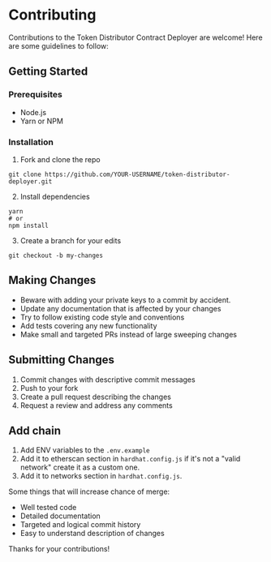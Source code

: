 # Contributing

Contributions to the Token Distributor Contract Deployer are welcome! Here are some guidelines to follow:

## Getting Started

### Prerequisites

- Node.js
- Yarn or NPM

### Installation

1. Fork and clone the repo

```
git clone https://github.com/YOUR-USERNAME/token-distributor-deployer.git
```

2. Install dependencies   

```
yarn
# or 
npm install
```

3. Create a branch for your edits

```
git checkout -b my-changes
```

## Making Changes

- Beware with adding your private keys to a commit by accident.
- Update any documentation that is affected by your changes
- Try to follow existing code style and conventions 
- Add tests covering any new functionality
- Make small and targeted PRs instead of large sweeping changes

## Submitting Changes

1. Commit changes with descriptive commit messages  
2. Push to your fork
3. Create a pull request describing the changes
4. Request a review and address any comments

## Add chain

1. Add ENV variables to the `.env.example`
2. Add it to etherscan section in `hardhat.config.js` if it's not a "valid network" create it as a custom one.
2. Add it to networks section in `hardhat.config.js`.

Some things that will increase chance of merge:

- Well tested code
- Detailed documentation 
- Targeted and logical commit history
- Easy to understand description of changes

Thanks for your contributions!